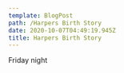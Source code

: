 ```yaml
---
template: BlogPost
path: /Harpers Birth Story
date: 2020-10-07T04:49:19.945Z
title: Harpers Birth Story
---
```

Friday night
